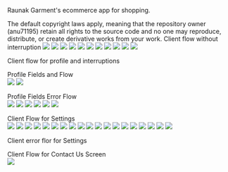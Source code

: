 Raunak Garment's ecommerce app for shopping.

The default copyright laws apply, meaning that the repository owner (anu71195) retain all rights to the source code and no one may reproduce, distribute, or create derivative works from your work.
Client flow without interruption
![](images/normalFlow/loginScreen.PNG)
![](images/normalFlow/home.PNG)
![](images/normalFlow/logout.PNG)
![](images/normalFlow/logoutPopup.PNG)
![](images/normalFlow/NavigationBar.PNG)
![](images/normalFlow/search.PNG)
![](images/normalFlow/productMagnified.PNG)
![](images/normalFlow/cart.PNG)
![](images/normalFlow/cartConfirm.PNG)
![](images/normalFlow/payment.PNG)
![](images/normalFlow/paymentgateway.PNG)

Client flow for profile and interruptions  

Profile Fields and Flow  
![](images/workingProfileFlow/profileFields.PNG)
![](images/workingProfileFlow/profileComplete.PNG)

Profile Fields Error Flow  
![](images/errorProfileFlow/profileNew.PNG)
![](images/errorProfileFlow/profileCheckoutError.PNG)
![](images/errorProfileFlow/profileNewAddress.PNG)
![](images/errorProfileFlow/profileCheckoutNotAddressError.PNG)
![](images/errorProfileFlow/profileNewPinCode.PNG)
![](images/errorProfileFlow/profileCheckoutNotPinCodeError.PNG)

Client Flow for Settings  
![](images/settingsFlow/settingsOff.PNG)
![](images/settingsFlow/settingsOn.PNG)
![](images/settingsFlow/settingsOnResult.PNG)
![](images/settingsFlow/settingsOnHome1.PNG)
![](images/settingsFlow/addUnderMaintenanceProduct.PNG)
![](images/settingsFlow/settingsOnHome2.PNG)
![](images/settingsFlow/addNotAvailableProduct.PNG)
![](images/settingsFlow/settingsOnHome3.PNG)
![](images/settingsFlow/addAvailableProduct.PNG)
![](images/settingsFlow/cart1.PNG)
![](images/settingsFlow/cart2.PNG)
![](images/settingsFlow/cart3.PNG)
![](images/settingsFlow/cart4.PNG)
![](images/settingsFlow/confirmOrder1.PNG)
![](images/settingsFlow/confirmOrder2.PNG)
![](images/settingsFlow/confirmOrder3.PNG)
![](images/settingsFlow/confirmOrder4.PNG)
![](images/settingsFlow/payment.PNG)
![](images/settingsFlow/paymentGateway.PNG)

Client error flor for Settings

Client Flow for Contact Us Screen  
![](images/contactUsFlow/contactUs.PNG)